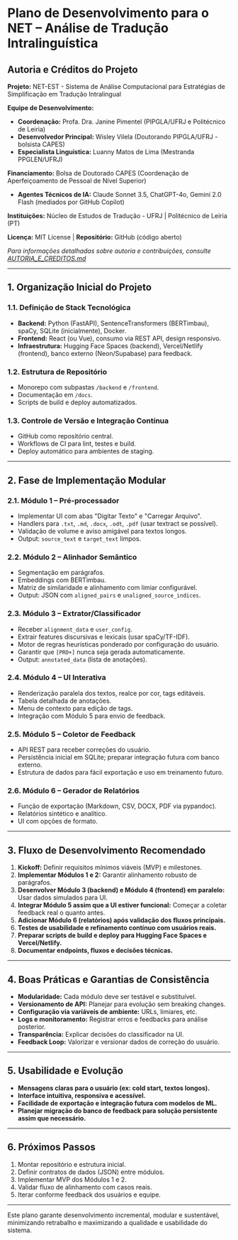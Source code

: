 # Plano de Desenvolvimento para o NET – Análise de Tradução Intralinguística

## Autoria e Créditos do Projeto

**Projeto:** NET-EST - Sistema de Análise Computacional para Estratégias de Simplificação em Tradução Intralingual

**Equipe de Desenvolvimento:**
- **Coordenação:** Profa. Dra. Janine Pimentel (PIPGLA/UFRJ e Politécnico de Leiria)
- **Desenvolvedor Principal:** Wisley Vilela (Doutorando PIPGLA/UFRJ - bolsista CAPES)
- **Especialista Linguística:** Luanny Matos de Lima (Mestranda PPGLEN/UFRJ)

**Financiamento:** Bolsa de Doutorado CAPES (Coordenação de Aperfeiçoamento de Pessoal de Nível Superior)
- **Agentes Técnicos de IA:** Claude Sonnet 3.5, ChatGPT-4o, Gemini 2.0 Flash (mediados por GitHub Copilot)

**Instituições:** Núcleo de Estudos de Tradução - UFRJ | Politécnico de Leiria (PT)

**Licença:** MIT License | **Repositório:** GitHub (código aberto)

*Para informações detalhadas sobre autoria e contribuições, consulte [AUTORIA_E_CREDITOS.md](./AUTORIA_E_CREDITOS.md)*

---

## 1. Organização Inicial do Projeto

### 1.1. Definição de Stack Tecnológica
- **Backend:** Python (FastAPI), SentenceTransformers (BERTimbau), spaCy, SQLite (inicialmente), Docker.
- **Frontend:** React (ou Vue), consumo via REST API, design responsivo.
- **Infraestrutura:** Hugging Face Spaces (backend), Vercel/Netlify (frontend), banco externo (Neon/Supabase) para feedback.

### 1.2. Estrutura de Repositório
- Monorepo com subpastas `/backend` e `/frontend`.
- Documentação em `/docs`.
- Scripts de build e deploy automatizados.

### 1.3. Controle de Versão e Integração Contínua
- GitHub como repositório central.
- Workflows de CI para lint, testes e build.
- Deploy automático para ambientes de staging.

---

## 2. Fase de Implementação Modular

### 2.1. Módulo 1 – Pré-processador
- Implementar UI com abas "Digitar Texto" e "Carregar Arquivo".
- Handlers para `.txt`, `.md`, `.docx`, `.odt`, `.pdf` (usar textract se possível).
- Validação de volume e aviso amigável para textos longos.
- Output: `source_text` e `target_text` limpos.

### 2.2. Módulo 2 – Alinhador Semântico
- Segmentação em parágrafos.
- Embeddings com BERTimbau.
- Matriz de similaridade e alinhamento com limiar configurável.
- Output: JSON com `aligned_pairs` e `unaligned_source_indices`.

### 2.3. Módulo 3 – Extrator/Classificador
- Receber `alignment_data` e `user_config`.
- Extrair features discursivas e lexicais (usar spaCy/TF-IDF).
- Motor de regras heurísticas ponderado por configuração do usuário.
- Garantir que `[PRO+]` nunca seja gerada automaticamente.
- Output: `annotated_data` (lista de anotações).

### 2.4. Módulo 4 – UI Interativa
- Renderização paralela dos textos, realce por cor, tags editáveis.
- Tabela detalhada de anotações.
- Menu de contexto para edição de tags.
- Integração com Módulo 5 para envio de feedback.

### 2.5. Módulo 5 – Coletor de Feedback
- API REST para receber correções do usuário.
- Persistência inicial em SQLite; preparar integração futura com banco externo.
- Estrutura de dados para fácil exportação e uso em treinamento futuro.

### 2.6. Módulo 6 – Gerador de Relatórios
- Função de exportação (Markdown, CSV, DOCX, PDF via pypandoc).
- Relatórios sintético e analítico.
- UI com opções de formato.

---

## 3. Fluxo de Desenvolvimento Recomendado

1. **Kickoff:** Definir requisitos mínimos viáveis (MVP) e milestones.
2. **Implementar Módulos 1 e 2:** Garantir alinhamento robusto de parágrafos.
3. **Desenvolver Módulo 3 (backend) e Módulo 4 (frontend) em paralelo:** Usar dados simulados para UI.
4. **Integrar Módulo 5 assim que a UI estiver funcional:** Começar a coletar feedback real o quanto antes.
5. **Adicionar Módulo 6 (relatórios) após validação dos fluxos principais.**
6. **Testes de usabilidade e refinamento contínuo com usuários reais.**
7. **Preparar scripts de build e deploy para Hugging Face Spaces e Vercel/Netlify.**
8. **Documentar endpoints, fluxos e decisões técnicas.**

---

## 4. Boas Práticas e Garantias de Consistência

- **Modularidade:** Cada módulo deve ser testável e substituível.
- **Versionamento de API:** Planejar para evolução sem breaking changes.
- **Configuração via variáveis de ambiente:** URLs, limiares, etc.
- **Logs e monitoramento:** Registrar erros e feedbacks para análise posterior.
- **Transparência:** Explicar decisões do classificador na UI.
- **Feedback Loop:** Valorizar e versionar dados de correção do usuário.

---

## 5. Usabilidade e Evolução

- **Mensagens claras para o usuário (ex: cold start, textos longos).**
- **Interface intuitiva, responsiva e acessível.**
- **Facilidade de exportação e integração futura com modelos de ML.**
- **Planejar migração do banco de feedback para solução persistente assim que necessário.**

---

## 6. Próximos Passos

1. Montar repositório e estrutura inicial.
2. Definir contratos de dados (JSON) entre módulos.
3. Implementar MVP dos Módulos 1 e 2.
4. Validar fluxo de alinhamento com casos reais.
5. Iterar conforme feedback dos usuários e equipe.

---

Este plano garante desenvolvimento incremental, modular e sustentável, minimizando retrabalho e maximizando a qualidade e usabilidade do sistema.
